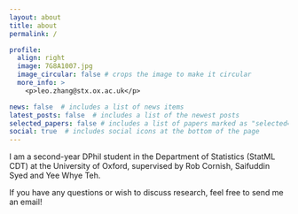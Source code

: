 ```yaml
---
layout: about
title: about
permalink: /

profile:
  align: right
  image: 7G8A1007.jpg
  image_circular: false # crops the image to make it circular
  more_info: >
    <p>leo.zhang@stx.ox.ac.uk</p>

news: false  # includes a list of news items
latest_posts: false  # includes a list of the newest posts
selected_papers: false # includes a list of papers marked as "selected={true}"
social: true  # includes social icons at the bottom of the page
---
```


I am a second-year DPhil student in the Department of Statistics (StatML CDT) at the University of Oxford, supervised by Rob Cornish, Saifuddin Syed and Yee Whye Teh.



If you have any questions or wish to discuss research, feel free to send me an email!
